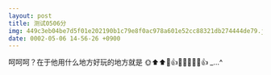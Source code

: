 ```yaml
---
layout: post
title: 测试0506分
img: 449c3eb04be7d5f01e202190b1c79e8f0ac978a601e52cc88321db274444de79.jpg
date: 0002-05-06 14-56-26 +0900
---
```

呵呵呵？在于他用什么地方好玩的地方就是
🌞⬆️⬆️🤣👍🔚🦷🌙🌞🥳👍
\_…^